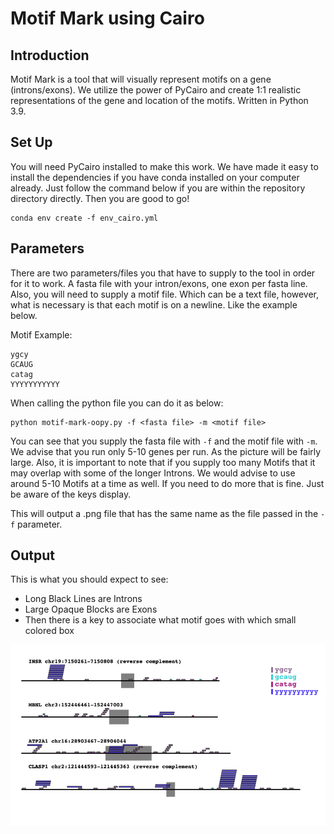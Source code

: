# Motif Mark using Cairo

## Introduction

Motif Mark is a tool that will visually represent motifs on a gene (introns/exons). We
utilize the power of PyCairo and create 1:1 realistic representations of the gene and 
location of the motifs. Written in Python 3.9.


## Set Up

You will need PyCairo installed to make this work. We have made it easy to install the 
dependencies if you have conda installed on your computer already. Just follow the command
below if you are within the repository directory directly. Then you are good to go!

```
conda env create -f env_cairo.yml
```


## Parameters

There are two parameters/files you that have to supply to the tool in order for it to work.
A fasta file with your intron/exons, one exon per fasta line. Also, you will need to supply 
a motif file. Which can be a text file, however, what is necessary is that each motif is on
a newline. Like the example below.

Motif Example:

```
ygcy
GCAUG
catag
YYYYYYYYYYY
```

When calling the python file you can do it as below:

```
python motif-mark-oopy.py -f <fasta file> -m <motif file>
```

You can see that you supply the fasta file with `-f` and the motif file with `-m`. We advise that you
run only 5-10 genes per run. As the picture will be fairly large. Also, it is important to note that
if you supply too many Motifs that it may overlap with some of the longer Introns. We would advise to
use around 5-10 Motifs at a time as well. If you need to do more that is fine. Just be aware of the
keys display.


This will output a .png file that has the same name as the file passed in the `-f` parameter.


## Output

This is what you should expect to see:

- Long Black Lines are Introns
- Large Opaque Blocks are Exons
- Then there is a key to associate what motif goes with which small colored box

!['Output'](Figure_1.png "Example Output")
